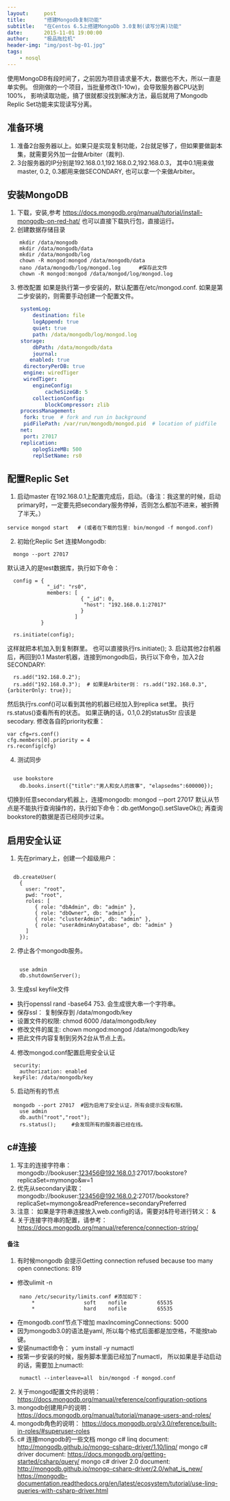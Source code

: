 ```yaml
---
layout:     post
title:      "搭建Mongodb复制功能"
subtitle:   "在Centos 6.5上搭建MongoDb 3.0复制(读写分离)功能"
date:       2015-11-01 19:00:00
author:     "极品拖拉机"
header-img: "img/post-bg-01.jpg"
tags:
    - nosql
---
```


使用MongoDB有段时间了，之前因为项目请求量不大，数据也不大，所以一直是单实例。 但刚做的一个项目，当批量修改(1-10w)，会导致服务器CPU达到100%， 影响读取功能，搞了很就都没找到解决方法，最后就用了Mongodb Replic Set功能来实现读写分离。

## 准备环境

1. 准备2台服务器以上。如果只是实现复制功能，2台就足够了，但如果要做副本集，就需要另外加一台做Arbiter（裁判).
2. 3台服务器的IP分别是192.168.0.1,192.168.0.2,192.168.0.3， 其中0.1用来做master, 0.2, 0.3都用来做SECONDARY, 也可以拿一个来做Arbiter。

## 安装MongoDB

1. 下载，安装,参考  https://docs.mongodb.org/manual/tutorial/install-mongodb-on-red-hat/
  也可以直接下载执行包，直接运行。
2. 创建数据存储目录

```shell
    mkdir /data/mongodb
    mkdir /data/mongodb/data
    mkdir /data/mongodb/log
    chown -R mongod:mongod /data/mongodb/data
    nano /data/mongodb/log/mongod.log      #保存此文件
    chown -R mongod:mongod /data/mongod/log/mongod.log
```
3. 修改配置
   如果是执行第一步安装的，默认配置在/etc/mongod.conf. 如果是第二步安装的，则需要手动创建一个配置文件。

   ```yaml
    systemLog:
        destination: file
        logAppend: true
        quiet: true
        path: /data/mongodb/log/mongod.log
    storage:
        dbPath: /data/mongodb/data
        journal:
       enabled: true
     directoryPerDB: true
     engine: wiredTiger
     wiredTiger:
        engineConfig:
            cacheSizeGB: 5
        collectionConfig:
            blockCompressor: zlib
    processManagement:
     fork: true  # fork and run in background
     pidFilePath: /var/run/mongodb/mongod.pid  # location of pidfile
    net:
     port: 27017
    replication:
        oplogSizeMB: 500
        replSetName: rs0

   ```

## 配置Replic Set

1. 启动master
  在192.168.0.1上配置完成后，启动。（备注：我这里的时候，启动primary时，一定要先把secondary服务停掉，否则怎么都加不进来，被折腾了半天。）

```shell
service mongod start   # (或者在下载的包里: bin/mongod -f mongod.conf)
```
2.  初始化Replic Set
  连接Mongodb:

```shell
  mongo --port 27017
```
  默认进入的是test数据库，执行如下命令：

```shell
  config = {
             "_id": "rs0",
             members: [
                        { "_id": 0,
                         "host": "192.168.0.1:27017"
                        }
                      ]
           }

  rs.initiate(config);
```
  这样就把本机加入到复制群里。 也可以直接执行rs.initiate();
3. 启动其他2台机器后，再回到0.1 Master机器，连接到mongodb后，执行以下命令，加入2台SECONDARY:

```shell
  rs.add("192.168.0.2");  
  rs.add("192.168.0.3");  # 如果是Arbiter则： rs.add("192.168.0.3", {arbiterOnly: true});

```
  然后执行rs.conf()可以看到其他的机器已经加入到replica set里。  执行rs.status()查看所有的状态。
  	如果正确的话，0.1,0.2的statusStr 应该是secodary.
  	修改各自的priority权重：

```shell
var cfg=rs.conf()
cfg.members[0].priority = 4
rs.reconfig(cfg)
```
4. 测试同步

```shell

  use bookstore
	db.books.insert({"title":"男人和女人的故事", "elapsedms":600000});

```
  切换到任意secondary机器上，连接mongodb: mongod --port 27017
	默认从节点是不能执行查询操作的，执行如下命令：db.getMongo().setSlaveOk();
	再查询bookstore的数据是否已经同步过来。

## 启用安全认证
1. 先在primary上，创建一个超级用户：

```shell

  db.createUser(
    {
      user: "root",
      pwd: "root",
      roles: [
         { role: "dbAdmin", db: "admin" },
         { role: "dbOwner", db: "admin" },
         { role: "clusterAdmin", db: "admin" },
         { role: "userAdminAnyDatabase", db: "admin" }
      ]
    });

```
2. 停止各个mongodb服务。

```shell

    use admin
    db.shutdownServer();

```
3. 生成ssl  keyfile文件
  * 执行openssl rand -base64 753. 会生成很大串一个字符串。
  * 保存ssl： 复制保存到  /data/mongodb/key
  * 设置文件的权限: chmod 6000 /data/mongodb/key
  * 修改文件的属主: chown mongod:mongod /data/mongodb/key
  * 把此文件内容复制到另外2台从节点上去。
4.  修改mongod.conf配置启用安全认证

```shell
  security:
	authorization: enabled
  keyFile: /data/mongodb/key
  ```
5. 启动所有的节点

```shell
  mongodb --port 27017  #因为启用了安全认证，所有会提示没有权限。
	use admin
	db.auth("root","root");
	rs.status();     #会发现所有的服务器已经在线。
```

## c#连接
1. 写主的连接字符串： mongodb://bookuser:123456@192.168.0.1:27017/bookstore?replicaSet=mymongo&w=1
2. 优先从secondary读取：  
mongodb://bookuser:123456@192.168.0.2:27017/bookstore?replicaSet=mymongo&readPreference=secondaryPreferred
3. 注意： 如果是字符串连接放入web.config的话，需要对&符号进行转义：   &amp;
4. 关于连接字符串的配置，请参考：  https://docs.mongodb.org/manual/reference/connection-string/

#### 备注
1. 有时候mongodb 会提示Getting connection refused because too many open connections: 819
  * 修改ulimit -n
    
```shell
    nano /etc/security/limits.conf #添加如下：
    	*                soft    nofile          65535
    	*                hard    nofile          65535
```
  * 在mongodb.conf节点下增加 maxIncomingConnections: 5000
  * 因为mongodb3.0的语法是yaml, 所以每个格式后面都是加空格，不能按tab键。
  * 安装numactl命令： yum install -y numactl
  * 按第一步安装的时候，服务脚本里面已经加了numactl， 所以如果是手动启动的话，需要加上numactl:

```shell
    numactl --interleave=all  bin/mongod -f mongod.conf
```
2. 关于mongod配置文件的说明： https://docs.mongodb.org/manual/reference/configuration-options
3. mongodb创建用户的说明： https://docs.mongodb.org/manual/tutorial/manage-users-and-roles/
4. mongodb角色的说明： https://docs.mongodb.org/v3.0/reference/built-in-roles/#superuser-roles
5. c# 连接mongodb的一些文档
  mongo c# linq document: http://mongodb.github.io/mongo-csharp-driver/1.10/linq/
  mongo c# driver document: https://docs.mongodb.org/getting-started/csharp/query/
  mongo c# driver 2.0 document: http://mongodb.github.io/mongo-csharp-driver/2.0/what_is_new/
  https://mongodb-documentation.readthedocs.org/en/latest/ecosystem/tutorial/use-linq-queries-with-csharp-driver.html
